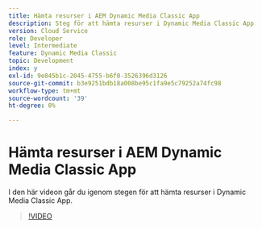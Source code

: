 ```yaml
---
title: Hämta resurser i AEM Dynamic Media Classic App
description: Steg för att hämta resurser i Dynamic Media Classic App
version: Cloud Service
role: Developer
level: Intermediate
feature: Dynamic Media Classic
topic: Development
index: y
exl-id: 9e845b1c-2045-4755-b6f0-3526396d3126
source-git-commit: b3e9251bdb18a008be95c1fa9e5c79252a74fc98
workflow-type: tm+mt
source-wordcount: '39'
ht-degree: 0%

---
```


# Hämta resurser i AEM Dynamic Media Classic App

I den här videon går du igenom stegen för att hämta resurser i Dynamic Media Classic App.

>[!VIDEO](https://video.tv.adobe.com/v/335458?quality=12&learn=on)
